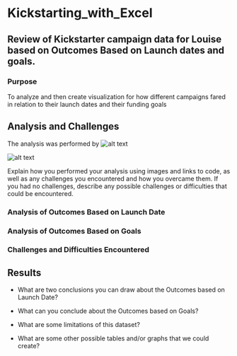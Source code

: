 # Kickstarting_with_Excel

## Review of Kickstarter campaign data for Louise based on Outcomes Based on Launch dates and goals.

### Purpose
To analyze and then create visualization for how different campaigns fared in relation to their launch dates and their funding goals

## Analysis and Challenges
The analysis was performed by 
![alt text](https://github.com/sandramcardona/Kickstarting_with_Excel/blob/master/Theather_Outcomes_vs_Launch.png?raw=true)

![alt text](https://github.com/sandramcardona/Kickstarting_with_Excel/blob/master/Outcomes_vs_Goal.png?raw=true)

Explain how you performed your analysis using images and links to code, as well as any challenges you encountered and how you overcame them. If you had no challenges, describe any possible challenges or difficulties that could be encountered.

### Analysis of Outcomes Based on Launch Date



### Analysis of Outcomes Based on Goals

### Challenges and Difficulties Encountered

## Results

- What are two conclusions you can draw about the Outcomes based on Launch Date?

- What can you conclude about the Outcomes based on Goals?

- What are some limitations of this dataset?

- What are some other possible tables and/or graphs that we could create?

